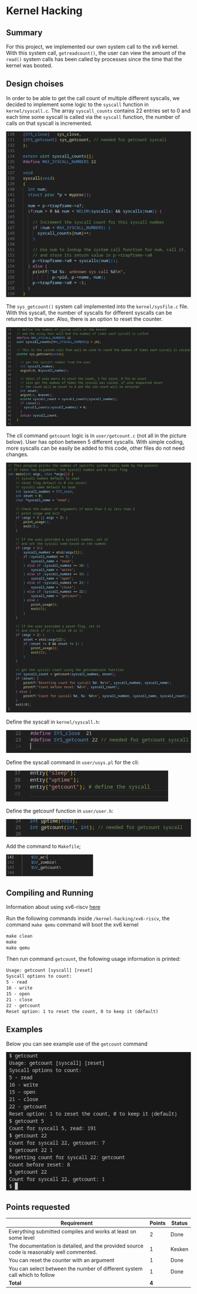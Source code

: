 # Kernel Hacking

## Summary

For this project, we implemented our own system call to the xv6 kernel. With this system call, `getreadcount()`, the user can view the amount of the `read()` system calls has been called by processes since the time that the kernel was booted.

## Design choises

In order to be able to get the call count of multiple different syscalls, we decided to implement some logic to the `syscall` function in `kernel/syscall.c`. The array `syscall_counts` contains 22 entries set to 0 and each time some syscall is called via the `syscall` function, the number of calls on that syscall is incremented.

![alt text](image-8.png)

The `sys_getcount()` system call implemented into the `kernel/sysfile.c` file. With this syscall, the number of syscalls for different syscalls can be returned to the user. Also, there is an option to reset the counter.

![alt text](image-1.png)

The cli command `getcount` logic is in `user/getcount.c` (not all in the picture below). User has option between 5 different syscalls. With simple coding, more syscalls can be easily be added to this code, other files do not need changes.

![alt text](image-9.png)

Define the syscall in `kernel/syscall.h`:

![alt text](image-2.png)

Define the syscall command in `user/usys.pl` for the cli:

![alt text](image-3.png)

Define the getcounf function in `user/user.h`:

![alt text](image-4.png)

Add the command to `Makefile`;

![alt text](image-10.png)

## Compiling and Running

Information about using xv6-riscv [here](https://github.com/mit-pdos/xv6-riscv)

Run the following commands inside `/kernel-hacking/xv6-riscv`, the command `make qemu` command will boot the xv6 kernel

```
make clean
make
make qemu
```
Then run command `getcount`, the following usage information is printed:
```
Usage: getcount [syscall] [reset]
Syscall options to count:
5 - read
16 - write
15 - open
21 - close
22 - getcount
Reset option: 1 to reset the count, 0 to keep it (default)
```

## Examples

Below you can see example use of the `getcount` command

![alt text](image-11.png)

## Points requested

| Requirement | Points | Status |
|---|---|---|
| Everything submitted compiles and works at least on some level | 2 | Done |
| The documentation is detailed, and the provided source code is reasonably well commented. | 1 | Kesken |
| You can reset the counter with an argument | 1 | Done |
| You can select between the number of different system call which to follow | 1 | Done
| **Total** | **4** | 


